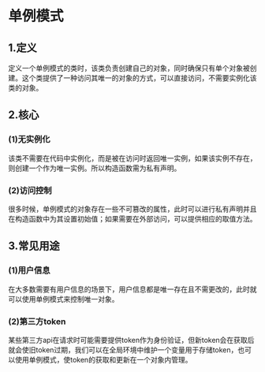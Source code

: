 # 单例模式

## 1.定义

定义一个单例模式的类时，该类负责创建自己的对象，同时确保只有单个对象被创建。这个类提供了一种访问其唯一的对象的方式，可以直接访问，不需要实例化该类的对象。

## 2.核心

### (1)无实例化

该类不需要在代码中实例化，而是被在访问时返回唯一实例，如果该实例不存在，则创建一个作为唯一实例。所以构造函数需为私有声明。

### (2)访问控制

很多时候，单例模式的对象存在一些不可篡改的属性，此时可以进行私有声明并且在构造函数中为其设置初始值；如果需要在外部访问，可以提供相应的取值方法。

## 3.常见用途

### (1)用户信息

在大多数需要有用户信息的场景下，用户信息都是唯一存在且不需更改的，此时就可以使用单例模式来控制唯一对象。

### (2)第三方token

某些第三方api在请求时可能需要提供token作为身份验证，但新token会在获取后就会使旧token过期，我们可以在全局环境中维护一个变量用于存储token，也可以使用单例模式，使token的获取和更新在一个对象内管理。

